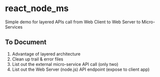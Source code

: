 # react_node_ms
Simple demo for layered APIs call from Web Client to Web Server to Micro-Services
## To Document
1. Advantage of layered architecture
2. Clean up trail & error files
3. List out the external micro-service API call (only two)
4. List out the Web Server (node.js) API endpoint (expose to client app)
